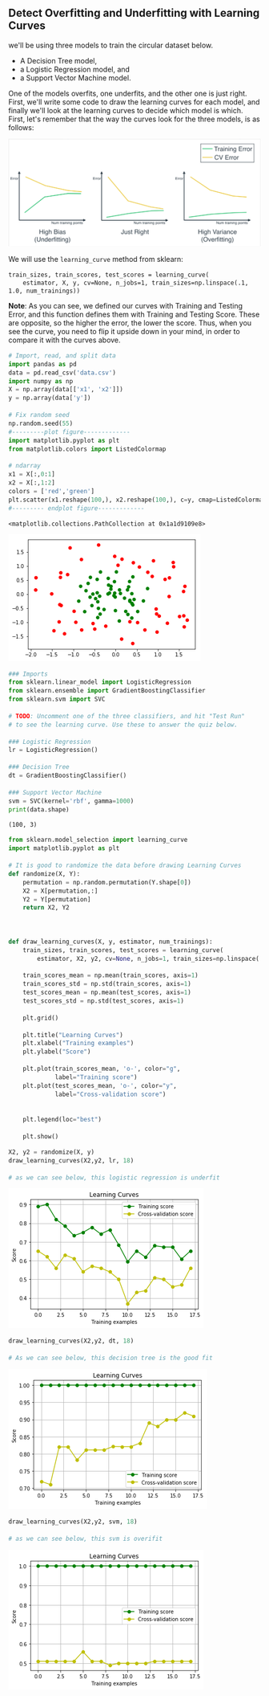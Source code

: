 
## Detect Overfitting and Underfitting with Learning Curves

we'll be using three models to train the circular dataset below.
* A Decision Tree model,
* a Logistic Regression model, and
* a Support Vector Machine model.

One of the models overfits, one underfits, and the other one is just right. First, we'll write some code to draw the learning curves for each model, and finally we'll look at the learning curves to decide which model is which.
First, let's remember that the way the curves look for the three models, is as follows:

![](LearningCurve.png)


We will use the `learning_curve` method from sklearn:
```
train_sizes, train_scores, test_scores = learning_curve(
    estimator, X, y, cv=None, n_jobs=1, train_sizes=np.linspace(.1, 1.0, num_trainings))
```
**Note**: As you can see, we defined our curves with Training and Testing Error, and this function defines them with Training and Testing Score. These are opposite, so the higher the error, the lower the score. Thus, when you see the curve, you need to flip it upside down in your mind, in order to compare it with the curves above.


```python
# Import, read, and split data
import pandas as pd
data = pd.read_csv('data.csv')
import numpy as np
X = np.array(data[['x1', 'x2']])
y = np.array(data['y'])

# Fix random seed
np.random.seed(55)
#---------plot figure-------------
import matplotlib.pyplot as plt
from matplotlib.colors import ListedColormap

# ndarray
x1 = X[:,0:1]
x2 = X[:,1:2]
colors = ['red','green']
plt.scatter(x1.reshape(100,), x2.reshape(100,), c=y, cmap=ListedColormap(colors))
#--------- endplot figure-------------
```




    <matplotlib.collections.PathCollection at 0x1a1d9109e8>




![png](output_1_1.png)



```python
### Imports
from sklearn.linear_model import LogisticRegression
from sklearn.ensemble import GradientBoostingClassifier
from sklearn.svm import SVC

# TODO: Uncomment one of the three classifiers, and hit "Test Run"
# to see the learning curve. Use these to answer the quiz below.

### Logistic Regression
lr = LogisticRegression()

### Decision Tree
dt = GradientBoostingClassifier()

### Support Vector Machine
svm = SVC(kernel='rbf', gamma=1000)
print(data.shape)
```

    (100, 3)



```python
from sklearn.model_selection import learning_curve
import matplotlib.pyplot as plt

# It is good to randomize the data before drawing Learning Curves
def randomize(X, Y):
    permutation = np.random.permutation(Y.shape[0])
    X2 = X[permutation,:]
    Y2 = Y[permutation]
    return X2, Y2



def draw_learning_curves(X, y, estimator, num_trainings):
    train_sizes, train_scores, test_scores = learning_curve(
        estimator, X2, y2, cv=None, n_jobs=1, train_sizes=np.linspace(.1, 1.0, num_trainings))

    train_scores_mean = np.mean(train_scores, axis=1)
    train_scores_std = np.std(train_scores, axis=1)
    test_scores_mean = np.mean(test_scores, axis=1)
    test_scores_std = np.std(test_scores, axis=1)

    plt.grid()

    plt.title("Learning Curves")
    plt.xlabel("Training examples")
    plt.ylabel("Score")

    plt.plot(train_scores_mean, 'o-', color="g",
             label="Training score")
    plt.plot(test_scores_mean, 'o-', color="y",
             label="Cross-validation score")


    plt.legend(loc="best")

    plt.show()

```


```python
X2, y2 = randomize(X, y)
draw_learning_curves(X2,y2, lr, 18)

# as we can see below, this logistic regression is underfit
```


![png](output_4_0.png)



```python
draw_learning_curves(X2,y2, dt, 18)

# As we can see below, this decision tree is the good fit
```


![png](output_5_0.png)



```python
draw_learning_curves(X2,y2, svm, 18)

# as we can see below, this svm is overifit
```


![png](output_6_0.png)

